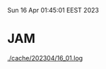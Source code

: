 Sun 16 Apr 01:45:01 EEST 2023
# JAM
<a href='./cache/202304/16_01.log'>./cache/202304/16_01.log</a>
